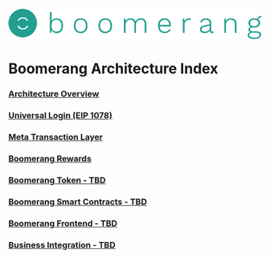 ![alt text](https://github.com/BoomerangProject/boomerang-wiki/blob/master/images/logo.png "Boomerang Logo")
# Boomerang Architecture Index
### [Architecture Overview](https://github.com/BoomerangProject/boomerang-wiki/blob/master/architecture/Overview.md)
### [Universal Login (EIP 1078)](https://github.com/BoomerangProject/boomerang-wiki/blob/master/architecture/UniversalLogin.md)
### [Meta Transaction Layer](https://github.com/BoomerangProject/boomerang-wiki/blob/master/architecture/MetaTransactionLayer.md)
### [Boomerang Rewards](https://github.com/BoomerangProject/boomerang-wiki/blob/master/architecture/BoomerangRewards.md)
### [Boomerang Token - TBD](TBD)
### [Boomerang Smart Contracts - TBD](TBD)
### [Boomerang Frontend - TBD](TBD)
### [Business Integration - TBD](TBD)
